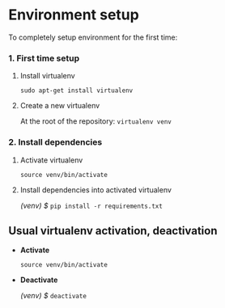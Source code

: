 # Environment setup

To completely setup environment for the first time:

### 1. First time setup

1. Install virtualenv

   `sudo apt-get install virtualenv`

2. Create a new virtualenv

   At the root of the repository:
   `virtualenv venv`

### 2. Install dependencies

1. Activate virtualenv

   `source venv/bin/activate`

2. Install dependencies into activated virtualenv

   _(venv) $_ `pip install -r requirements.txt`

## Usual virtualenv activation, deactivation

- **Activate**

   `source venv/bin/activate`

- **Deactivate**

   _(venv) $_ `deactivate`
